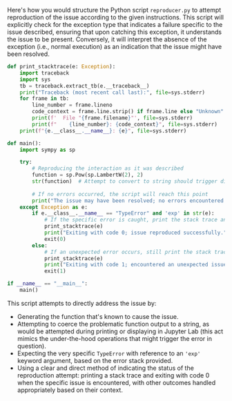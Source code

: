 Here's how you would structure the Python script `reproducer.py` to attempt reproduction of the issue according to the given instructions. This script will explicitly check for the exception type that indicates a failure specific to the issue described, ensuring that upon catching this exception, it understands the issue to be present. Conversely, it will interpret the absence of the exception (i.e., normal execution) as an indication that the issue might have been resolved.

```python
def print_stacktrace(e: Exception):
    import traceback
    import sys
    tb = traceback.extract_tb(e.__traceback__)
    print("Traceback (most recent call last):", file=sys.stderr)
    for frame in tb:
        line_number = frame.lineno
        code_context = frame.line.strip() if frame.line else "Unknown"
        print(f'  File "{frame.filename}"', file=sys.stderr)
        print(f"    {line_number}: {code_context}", file=sys.stderr)
    print(f"{e.__class__.__name__}: {e}", file=sys.stderr)

def main():
    import sympy as sp

    try:
        # Reproducing the interaction as it was described
        function = sp.Pow(sp.LambertW(2), 2)
        str(function)  # Attempt to convert to string should trigger display-related errors
        
        # If no errors occurred, the script will reach this point
        print("The issue may have been resolved; no errors encountered.")
    except Exception as e:
        if e.__class__.__name__ == "TypeError" and 'exp' in str(e):
            # If the specific error is caught, print the stack trace and exit gracefully
            print_stacktrace(e)
            print("Exiting with code 0; issue reproduced successfully.")
            exit(0)
        else:
            # If an unexpected error occurs, still print the stack trace but indicate it
            print_stacktrace(e)
            print("Exiting with code 1; encountered an unexpected issue.")
            exit(1)

if __name__ == "__main__":
    main()
```

This script attempts to directly address the issue by:

- Generating the function that's known to cause the issue.
- Attempting to coerce the problematic function output to a string, as would be attempted during printing or displaying in Jupyter Lab (this act mimics the under-the-hood operations that might trigger the error in question).
- Expecting the very specific `TypeError` with reference to an `'exp'` keyword argument, based on the error stack provided.
- Using a clear and direct method of indicating the status of the reproduction attempt: printing a stack trace and exiting with code 0 when the specific issue is encountered, with other outcomes handled appropriately based on their context.